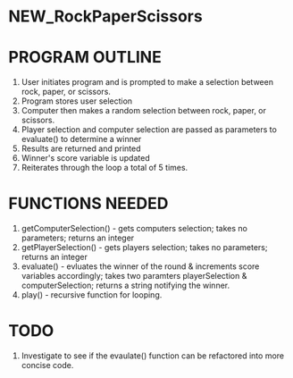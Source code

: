 # NEW_RockPaperScissors

# PROGRAM OUTLINE

1. User initiates program and is prompted to make a selection between rock, paper, or scissors.
2. Program stores user selection
3. Computer then makes a random selection between rock, paper, or scissors.
4. Player selection and computer selection are passed as parameters to evaluate() to determine a winner
5. Results are returned and printed
6. Winner's score variable is updated
7. Reiterates through the loop a total of 5 times.

# FUNCTIONS NEEDED

1. getComputerSelection() - gets computers selection; takes no parameters; returns an integer
2. getPlayerSelection() - gets players selection; takes no parameters; returns an integer
3. evaluate() - evluates the winner of the round & increments score variables accordingly; takes two paramters playerSelection & computerSelection; returns a string notifying the winner.
4. play() - recursive function for looping.

# TODO
1. Investigate to see if the evaulate() function can be refactored into more concise code.
